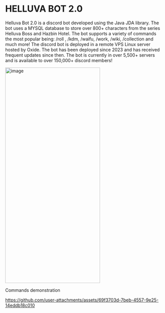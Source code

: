 # HELLUVA BOT 2.0 # 
Helluva Bot 2.0 is a discord bot developed using the Java JDA library. The bot uses a MYSQL database to store over 800+ characters from the series Helluva Boss and Hazbin Hotel. 
The bot supports a variety of commands the most popular being: /roll , /kdm, /waifu, /work, /wiki, /collection and much more! The discord bot is deployed 
in a remote VPS Linux server hosted by Oxide. The bot has been deployed since 2023 and has received frequent updates since then. The bot is currently in
over 5,500+ servers and is available to over 150,000+ discord members! 

<img width="301" height="682" alt="image" src="https://github.com/user-attachments/assets/fa98d06d-4049-47c9-b5f0-2c31a4895fc0" />


Commands demonstration


https://github.com/user-attachments/assets/69f3703d-7beb-4557-9e25-14eddb18c010

